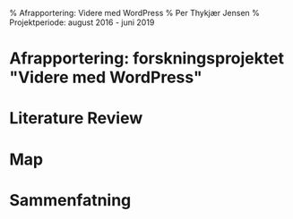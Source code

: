 % Afrapportering: Videre med WordPress
% Per Thykjær Jensen
% Projektperiode: august 2016 - juni 2019

# Afrapportering: forskningsprojektet "Videre med WordPress"

# Literature Review

# Map

# Sammenfatning
